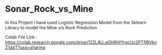 # Sonar_Rock_vs_Mine
In this Project I have used Logistic Regression Model from the Sklearn Library to model the Mine v/s Rock Prediction 

Colab File Link : https://colab.research.google.com/drive/122LAU_eGhRHlYrgcUc2PTfjBVknZ1d4T?usp=sharing

